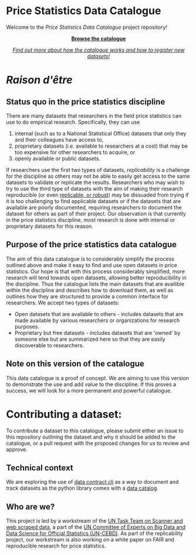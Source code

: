 # Price Statistics Data Catalogue

Welcome to the *Price Statistics Data Catalogue* project repository!

<p align="center">
  <a href="https://un-task-team-for-scanner-data.github.io/price-stats-data-catalogue/">
    <b>Browse the catalogue</b>
  </a>
</p>

<p align="center">
  <a href="https://un-task-team-for-scanner-data.github.io/reproducibility-project/docs/datasets-guidance/catalogue.html">
    <i>Find out more about how the catalogue works and how to register new datasets!</i>
  </a>
</p>

# *Raison d'être*

## Status quo in the price statistics discipline

There are many datasets that researchers in the field price statistics can use to do empirical research. Specifically, they can use

1.  internal (such as to a National Statistical Office) datasets that only they and their colleagues have access to,
2.  proprietary datasets (i.e. available to researchers at a cost) that may be too expensive for other researchers to acquire, or
3.  openly available or public datasets.

If researchers use the first two types of datasets, *replicability* is a challenge for the discipline as others may not be able to easily get access to the same datasets to validate or replicate the results. Researchers who may wish to try to use the third type of datasets with the aim of making their research reproducible (or even [replicable, or robust](https://book.the-turing-way.org/reproducible-research/overview/overview-definitions#table-of-definitions-for-reproducibility)) may be dissuaded from trying if it is too challenging to find applicable datasets or if the datasets that are available are poorly documented, requiring researchers to document the dataset for others as part of their project. Our observation is that currently in the price statistics discipline, most research is done with internal or proprietary datasets for this reason.

## Purpose of the price statistics data catalogue

The aim of this data catalogue is to considerably simplify the process outlined above and make it easy to find and use open datasets in price statistics. Our hope is that with this process considerably simplified, more research will tend towards open datasets, allowing better reproducibility in the discipline. Thus the catalogue lists the main datasets that are availible within the discipline and describes how to download them, as well as outlines how they are structured to provide a common interface for researchers. We accept two types of datasets:

-   Open datasets that are available to others - includes datasets that are made available by various researchers or organizations for research purposes.
-   Proprietary but free datasets - includes datasets that are 'owned' by someone else but are summarized here so that they are easily discoverable to researchers.

## Note on this version of the catalogue

This data catalogue is a proof of concept. We are aiming to use this version to demonstrate the use and add value to the discipline. If this proves a success, we will look for a more permanent and powerful catalogue.

# Contributing a dataset:

To contribute a dataset to this catalogue, please submit either an issue to this repository outlining the dataset and why it should be added to the catalogue, or a pull request with the proposed changes for us to review and approve.

## Technical context

We are exploring the use of [data contract cli](https://cli.datacontract.com/) as a way to document and track datasets as the python library comes with a [data catalog](https://datacontract.com/examples/index.html).

## Who are we?

This project is led by a workstream of the [UN Task Team on Scanner and web scraped data](https://unstats.un.org/bigdata/task-teams/scanner/index.cshtml), a part of the [UN Committee of Experts on Big Data and Data Science for Official Statistics (UN-CEBD)](https://unstats.un.org/bigdata/about/index.cshtml). As part of the replicability project, our workstream is also working on a white paper on FAIR and reproducible research for price statistics.
